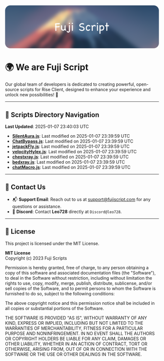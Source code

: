 ![Banner](.github/b.webp)

# 🌍 **We are Fuji Script**

Our global team of developers is dedicated to creating powerful, open-source scripts for Rise Client, designed to enhance your experience and unlock new possibilities! 🌟

---
<!-- SCRIPTS_NAVIGATION_START -->
## 📂 **Scripts Directory Navigation**

**Last Updated**: 2025-01-07 23:40:03 UTC

- **[SilentAura.js](scripts/SilentAura.js)**: Last modified on 2025-01-07 23:39:59 UTC
- **[ChatBypass.js](scripts/ChatBypass.js)**: Last modified on 2025-01-07 23:39:59 UTC
- **[jetpackFly.js](scripts/jetpackFly.js)**: Last modified on 2025-01-07 23:39:59 UTC
- **[velocityHylex.js](scripts/velocityHylex.js)**: Last modified on 2025-01-07 23:39:59 UTC
- **[chestxray.js](scripts/chestxray.js)**: Last modified on 2025-01-07 23:39:59 UTC
- **[bedxray.js](scripts/bedxray.js)**: Last modified on 2025-01-07 23:39:59 UTC
- **[chatMacro.js](scripts/chatMacro.js)**: Last modified on 2025-01-07 23:39:59 UTC

<!-- SCRIPTS_NAVIGATION_END -->

---

## 💬 **Contact Us**  
- 📬 **Support Email**: Reach out to us at [support@fujiscript.com](mailto:support@fujiscript.com) for any questions or assistance.  
- 💬 **Discord**: Contact **Leo728** directly at `Discord@leo728`.

---

## 📜 **License**

This project is licensed under the MIT License.  

**MIT License**  
Copyright (c) 2023 Fuji Scripts  

Permission is hereby granted, free of charge, to any person obtaining a copy of this software and associated documentation files (the "Software"), to deal in the Software without restriction, including without limitation the rights to use, copy, modify, merge, publish, distribute, sublicense, and/or sell copies of the Software, and to permit persons to whom the Software is furnished to do so, subject to the following conditions:  

The above copyright notice and this permission notice shall be included in all copies or substantial portions of the Software.  

THE SOFTWARE IS PROVIDED "AS IS", WITHOUT WARRANTY OF ANY KIND, EXPRESS OR IMPLIED, INCLUDING BUT NOT LIMITED TO THE WARRANTIES OF MERCHANTABILITY, FITNESS FOR A PARTICULAR PURPOSE AND NONINFRINGEMENT. IN NO EVENT SHALL THE AUTHORS OR COPYRIGHT HOLDERS BE LIABLE FOR ANY CLAIM, DAMAGES OR OTHER LIABILITY, WHETHER IN AN ACTION OF CONTRACT, TORT OR OTHERWISE, ARISING FROM, OUT OF OR IN CONNECTION WITH THE SOFTWARE OR THE USE OR OTHER DEALINGS IN THE SOFTWARE.  
